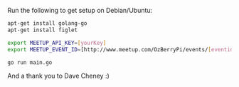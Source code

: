 
Run the following to get setup on Debian/Ubuntu:

```bash
apt-get install golang-go
apt-get install figlet

export MEETUP_API_KEY=[yourKey]
export MEETUP_EVENT_ID=[http://www.meetup.com/OzBerryPi/events/[eventid]/]

go run main.go
```

And a thank you to Dave Cheney :)
